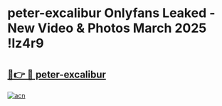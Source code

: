 # peter-excalibur Onlyfans Leaked - New Video & Photos March 2025 !lz4r9

# <h2><a href="https://mux6oc.iuczelnia.edu.pl?title=peter-excalibur&ref=lz4r9">🔗👉 🔴 peter-excalibur</a></h2>

[![acn](https://github.com/user-attachments/assets/0f9c940e-d8b0-45ae-aac7-cd30a18b3e1c)](https://mux6oc.iuczelnia.edu.pl?title=peter-excalibur&ref=lz4r9)

